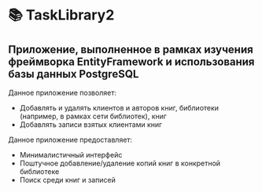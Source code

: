 # 📚 TaskLibrary2

## Приложение, выполненное в рамках изучения фреймворка EntityFramework и использования базы данных PostgreSQL

Данное приложение позволяет:
- Добавлять и удалять клиентов и авторов книг, библиотеки (например, в рамках сети библиотек), книг
- Добавлять записи взятых клиентами книг

Данное приложение предоставляет:
- Минималистичный интерфейс
- Поштучное добавление/удаление копий книг в конкретной библиотеке
- Поиск среди книг и записей
